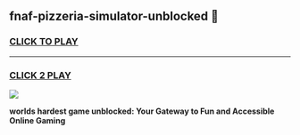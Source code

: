 
## fnaf-pizzeria-simulator-unblocked 👋
<h3>
<a href="https://premium.freeplayer.one?title=fnaf-pizzeria-simulator-unblocked&ref=14F">CLICK TO PLAY</a></h3>
<hr>

<h3>
<a href="https://premium.freeplayer.one?title=fnaf-pizzeria-simulator-unblocked&ref=14F">CLICK 2 PLAY</a>
  
</h3>

<a href="https://premium.freeplayer.one?title=fnaf-pizzeria-simulator-unblocked&ref=12F/"><img src="https://clearcache.store/games.png"></a>


**worlds hardest game unblocked: Your Gateway to Fun and Accessible Online Gaming**
